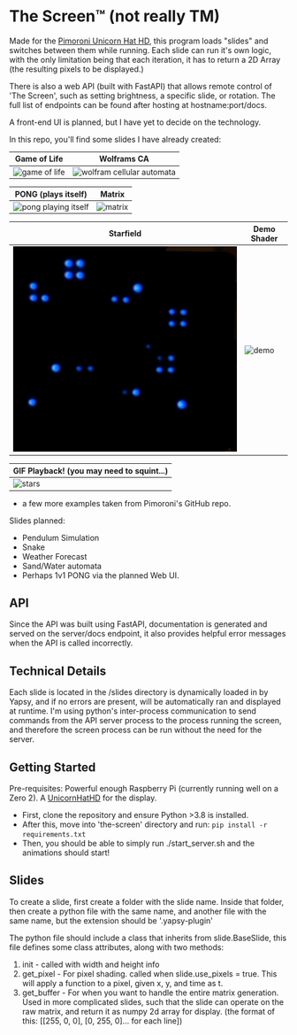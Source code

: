 # The Screen™ (not really TM)

Made for the [Pimoroni Unicorn Hat HD](https://shop.pimoroni.com/products/unicorn-hat-hd), this program loads "slides" and switches between them while running. Each slide can run it's own logic, with the only limitation being that each iteration, it has to return a 2D Array (the resulting pixels to be displayed.)

There is also a web API (built with FastAPI) that allows remote control of 'The Screen', such as setting brightness, a specific slide, or rotation. The full list of endpoints can be found after hosting at hostname:port/docs.

A front-end UI is planned, but I have yet to decide on the technology.

In this repo, you'll find some slides I have already created:

| Game of Life       | Wolframs CA           
| ------------- |-------------
| ![game of life](images/game-of-life.GIF) | ![wolfram cellular automata](images/wolfram-ca.GIF)

| PONG (plays itself)       | Matrix       
| ------------- |-------------
| ![pong playing itself](images/pong.GIF) | ![matrix](images/matrix.GIF)

| Starfield       | Demo Shader       
| ------------- |-------------
| ![stars](images/stars.GIF) | ![demo](images/demo.GIF)

| GIF Playback! (you may need to squint...)         
| -------------
| ![stars](images/gifs.GIF) 

+ a few more examples taken from Pimoroni's GitHub repo.

Slides planned:
- Pendulum Simulation
- Snake
- Weather Forecast
- Sand/Water automata
- Perhaps 1v1 PONG via the planned Web UI.

## API
Since the API was built using FastAPI, documentation is generated and served on the server/docs endpoint, it also provides helpful error messages when the API is called incorrectly.

## Technical Details
Each slide is located in the /slides directory is dynamically loaded in by Yapsy, and if no errors are present, will be automatically ran and displayed at runtime.
I'm using python's inter-process communication to send commands from the API server process to the process running the screen, and therefore the screen process can be run without the need for the server.

## Getting Started
Pre-requisites: Powerful enough Raspberry Pi (currently running well on a Zero 2).
A [UnicornHatHD](https://shop.pimoroni.com/products/unicorn-hat-hd?variant=42496126730) for the display.  
- First, clone the repository and ensure Python >3.8 is installed.
- After this, move into 'the-screen' directory and run: `pip install -r requirements.txt`
- Then, you should be able to simply run ./start_server.sh and the animations should start!

## Slides
To create a slide, first create a folder with the slide name. Inside that folder, then create a python file with the same name, and another file with the same name, but the extension should be '.yapsy-plugin'

The python file should include a class that inherits from slide.BaseSlide, this file defines some class attributes, along with two methods:

1. init - called with width and height info
2. get_pixel - For pixel shading. called when slide.use_pixels = true. This will apply a function to a pixel, given x, y, and time as t. 
3. get_buffer - For when you want to handle the entire matrix generation. Used in more complicated slides, such that the slide can operate on the raw matrix, and return it as numpy 2d array for display. (the format of this: [[255, 0, 0], [0, 255, 0]... for each line])

